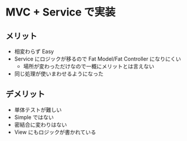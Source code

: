 # MVC + Service で実装

## メリット

- 相変わらず Easy
- Service にロジックが移るので Fat Model/Fat Controller になりにくい
  - 場所が変わっただけなので一概にメリットとは言えない
- 同じ処理が使いまわせるようになった

## デメリット

- 単体テストが難しい
- Simple ではない
- 密結合に変わりはない
- View にもロジックが書かれている
